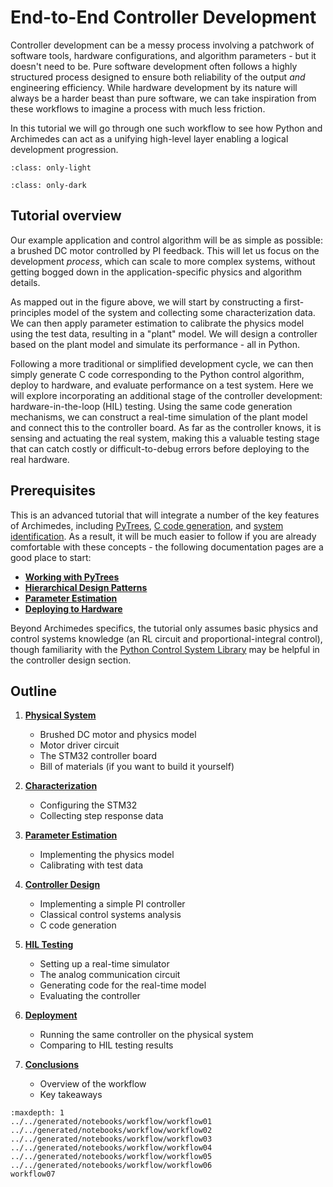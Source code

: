 # End-to-End Controller Development

Controller development can be a messy process involving a patchwork of software tools, hardware configurations, and algorithm parameters - but it doesn't need to be.
Pure software development often follows a highly structured process designed to ensure both reliability of the output _and_ engineering efficiency.
While hardware development by its nature will always be a harder beast than pure software, we can take inspiration from these workflows to imagine a process with much less friction.

In this tutorial we will go through one such workflow to see how Python and Archimedes can act as a unifying high-level layer enabling a logical development progression.

```{image} _static/dev_workflow.png
:class: only-light
```

```{image} _static/dev_workflow_dark.png
:class: only-dark
```

## Tutorial overview

Our example application and control algorithm will be as simple as possible: a brushed DC motor controlled by PI feedback.
This will let us focus on the development _process_, which can scale to more complex systems, without getting bogged down in the application-specific physics and algorithm details.

As mapped out in the figure above, we will start by constructing a first-principles model of the system and collecting some characterization data.
We can then apply parameter estimation to calibrate the physics model using the test data, resulting in a "plant" model.
We will design a controller based on the plant model and simulate its performance - all in Python.

Following a more traditional or simplified development cycle, we can then simply generate C code corresponding to the Python control algorithm, deploy to hardware, and evaluate performance on a test system.
Here we will explore incorporating an additional stage of the controller development: hardware-in-the-loop (HIL) testing.
Using the same code generation mechanisms, we can construct a real-time simulation of the plant model and connect this to the controller board.
As far as the controller knows, it is sensing and actuating the real system, making this a valuable testing stage that can catch costly or difficult-to-debug errors before deploying to the real hardware.

## Prerequisites

This is an advanced tutorial that will integrate a number of the key features of Archimedes, including [PyTrees](../../pytrees.md), [C code generation](#archimedes.codegen), and [system identification](#archimedes.sysid).
As a result, it will be much easier to follow if you are already comfortable with these concepts - the following documentation pages are a good place to start:

* [**Working with PyTrees**](../../pytrees.md)
* [**Hierarchical Design Patterns**](../../generated/notebooks/modular-design.md)
* [**Parameter Estimation**](../../generated/notebooks/sysid/parameter-estimation.md)
* [**Deploying to Hardware**](../deployment/deployment00.md)

Beyond Archimedes specifics, the tutorial only assumes basic physics and control systems knowledge (an RL circuit and proportional-integral control), though familiarity with the [Python Control System Library](https://python-control.readthedocs.io/) may be helpful in the controller design section.

## Outline

1. [**Physical System**](../../generated/notebooks/workflow/workflow01.md)
    - Brushed DC motor and physics model
    - Motor driver circuit
    - The STM32 controller board
    - Bill of materials (if you want to build it yourself)

2. [**Characterization**](../../generated/notebooks/workflow/workflow02.md)
    - Configuring the STM32
    - Collecting step response data

3. [**Parameter Estimation**](../../generated/notebooks/workflow/workflow03.md)
    - Implementing the physics model
    - Calibrating with test data

4. [**Controller Design**](../../generated/notebooks/workflow/workflow04.md)
    - Implementing a simple PI controller
    - Classical control systems analysis
    - C code generation

5. [**HIL Testing**](../../generated/notebooks/workflow/workflow05.md)
    - Setting up a real-time simulator
    - The analog communication circuit
    - Generating code for the real-time model
    - Evaluating the controller

6. [**Deployment**](../../generated/notebooks/workflow/workflow06.md)
    - Running the same controller on the physical system
    - Comparing to HIL testing results

7. [**Conclusions**](workflow07.md)
    - Overview of the workflow
    - Key takeaways

<!--
Lessons:
- Complex controller failed
- Missing volatile flat
-->

```{toctree}
:maxdepth: 1
../../generated/notebooks/workflow/workflow01
../../generated/notebooks/workflow/workflow02
../../generated/notebooks/workflow/workflow03
../../generated/notebooks/workflow/workflow04
../../generated/notebooks/workflow/workflow05
../../generated/notebooks/workflow/workflow06
workflow07
   
```